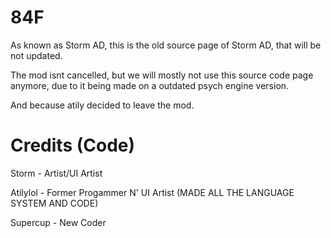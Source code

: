 # 84F

As known as Storm AD, this is the old source page of Storm AD, that will be not updated.

The mod isnt cancelled, but we will mostly not use this source code page anymore, due to it being made on a outdated psych engine version.

And because atily decided to leave the mod.
# Credits (Code)

Storm - Artist/UI Artist

Atilylol - Former Progammer N' UI Artist (MADE ALL THE LANGUAGE SYSTEM AND CODE)

Supercup - New Coder
